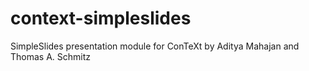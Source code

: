 # context-simpleslides

SimpleSlides presentation module for ConTeXt
by Aditya Mahajan and Thomas A. Schmitz